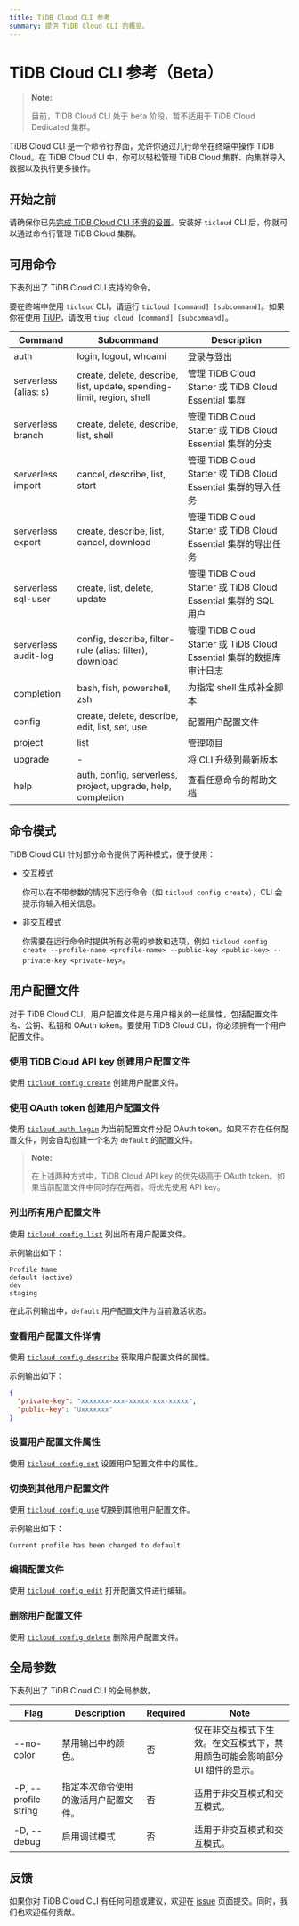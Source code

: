 ```yaml
---
title: TiDB Cloud CLI 参考
summary: 提供 TiDB Cloud CLI 的概览。
---
```


# TiDB Cloud CLI 参考（Beta）

> **Note:**
>
> 目前，TiDB Cloud CLI 处于 beta 阶段，暂不适用于 TiDB Cloud Dedicated 集群。

TiDB Cloud CLI 是一个命令行界面，允许你通过几行命令在终端中操作 TiDB Cloud。在 TiDB Cloud CLI 中，你可以轻松管理 TiDB Cloud 集群、向集群导入数据以及执行更多操作。

## 开始之前

请确保你已先[完成 TiDB Cloud CLI 环境的设置](/tidb-cloud/get-started-with-cli.md)。安装好 `ticloud` CLI 后，你就可以通过命令行管理 TiDB Cloud 集群。

## 可用命令

下表列出了 TiDB Cloud CLI 支持的命令。

要在终端中使用 `ticloud` CLI，请运行 `ticloud [command] [subcommand]`。如果你在使用 [TiUP](https://docs.pingcap.com/tidb/stable/tiup-overview)，请改用 `tiup cloud [command] [subcommand]`。

| Command               | Subcommand                                                            | Description                                    |
|-----------------------|-----------------------------------------------------------------------|------------------------------------------------|
| auth                  | login, logout, whoami                                                 | 登录与登出                                     |
| serverless (alias: s) | create, delete, describe, list, update, spending-limit, region, shell | 管理 TiDB Cloud Starter 或 TiDB Cloud Essential 集群          |
| serverless branch     | create, delete, describe, list, shell                                 | 管理 TiDB Cloud Starter 或 TiDB Cloud Essential 集群的分支          |
| serverless import     | cancel, describe, list, start                                         | 管理 TiDB Cloud Starter 或 TiDB Cloud Essential 集群的导入任务      |
| serverless export     | create, describe, list, cancel, download                              | 管理 TiDB Cloud Starter 或 TiDB Cloud Essential 集群的导出任务      |
| serverless sql-user   | create, list, delete, update                                          | 管理 TiDB Cloud Starter 或 TiDB Cloud Essential 集群的 SQL 用户         |
| serverless audit-log  | config, describe, filter-rule (alias: filter), download                                    | 管理 TiDB Cloud Starter 或 TiDB Cloud Essential 集群的数据库审计日志         |
| completion            | bash, fish, powershell, zsh                                           | 为指定 shell 生成补全脚本                     |
| config                | create, delete, describe, edit, list, set, use                        | 配置用户配置文件                               |
| project               | list                                                                  | 管理项目                                       |
| upgrade               | -                                                                     | 将 CLI 升级到最新版本                          |
| help                  | auth, config, serverless, project, upgrade, help, completion          | 查看任意命令的帮助文档                         |

## 命令模式

TiDB Cloud CLI 针对部分命令提供了两种模式，便于使用：

- 交互模式

    你可以在不带参数的情况下运行命令（如 `ticloud config create`），CLI 会提示你输入相关信息。

- 非交互模式

    你需要在运行命令时提供所有必需的参数和选项，例如 `ticloud config create --profile-name <profile-name> --public-key <public-key> --private-key <private-key>`。

## 用户配置文件

对于 TiDB Cloud CLI，用户配置文件是与用户相关的一组属性，包括配置文件名、公钥、私钥和 OAuth token。要使用 TiDB Cloud CLI，你必须拥有一个用户配置文件。

### 使用 TiDB Cloud API key 创建用户配置文件

使用 [`ticloud config create`](/tidb-cloud/ticloud-config-create.md) 创建用户配置文件。

### 使用 OAuth token 创建用户配置文件

使用 [`ticloud auth login`](/tidb-cloud/ticloud-auth-login.md) 为当前配置文件分配 OAuth token。如果不存在任何配置文件，则会自动创建一个名为 `default` 的配置文件。

> **Note:**
>
> 在上述两种方式中，TiDB Cloud API key 的优先级高于 OAuth token。如果当前配置文件中同时存在两者，将优先使用 API key。

### 列出所有用户配置文件

使用 [`ticloud config list`](/tidb-cloud/ticloud-config-list.md) 列出所有用户配置文件。

示例输出如下：

```
Profile Name
default (active)
dev
staging
```

在此示例输出中，`default` 用户配置文件为当前激活状态。

### 查看用户配置文件详情

使用 [`ticloud config describe`](/tidb-cloud/ticloud-config-describe.md) 获取用户配置文件的属性。

示例输出如下：

```json
{
  "private-key": "xxxxxxx-xxx-xxxxx-xxx-xxxxx",
  "public-key": "Uxxxxxxx"
}
```

### 设置用户配置文件属性

使用 [`ticloud config set`](/tidb-cloud/ticloud-config-set.md) 设置用户配置文件中的属性。

### 切换到其他用户配置文件

使用 [`ticloud config use`](/tidb-cloud/ticloud-config-use.md) 切换到其他用户配置文件。

示例输出如下：

```
Current profile has been changed to default
```

### 编辑配置文件

使用 [`ticloud config edit`](/tidb-cloud/ticloud-config-edit.md) 打开配置文件进行编辑。

### 删除用户配置文件

使用 [`ticloud config delete`](/tidb-cloud/ticloud-config-delete.md) 删除用户配置文件。

## 全局参数

下表列出了 TiDB Cloud CLI 的全局参数。

| Flag                 | Description                                             | Required | Note                                                                                                             |
|----------------------|---------------------------------------------------------|----------|------------------------------------------------------------------------------------------------------------------|
| --no-color           | 禁用输出中的颜色。                                      | 否       | 仅在非交互模式下生效。在交互模式下，禁用颜色可能会影响部分 UI 组件的显示。                                       |
| -P, --profile string | 指定本次命令使用的激活用户配置文件。                    | 否       | 适用于非交互模式和交互模式。                                                                                     |
| -D, --debug          | 启用调试模式                                            | 否       | 适用于非交互模式和交互模式。                                                                                  |

## 反馈

如果你对 TiDB Cloud CLI 有任何问题或建议，欢迎在 [issue](https://github.com/tidbcloud/tidbcloud-cli/issues/new/choose) 页面提交。同时，我们也欢迎任何贡献。